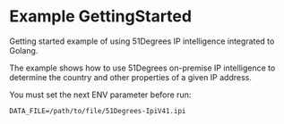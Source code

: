 # Example GettingStarted

Getting started example of using 51Degrees IP intelligence integrated to Golang.

The example shows how to use 51Degrees on-premise IP intelligence to determine the country and other properties of a given IP address.

You must set the next ENV parameter before run:

`DATA_FILE=/path/to/file/51Degrees-IpiV41.ipi`
